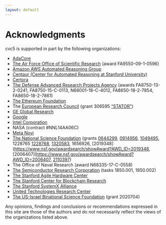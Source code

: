 ```yaml
---
layout: default
---
```


# Acknowledgments

cvc5 is supported in part by the following organizations:
- [AdaCore](https://www.adacore.com/)
- [The Air Force Office of Scientific
  Research](http://www.wpafb.af.mil/AFRL/afosr/) (award FA9550-09-1-0596)
- [Amazon AWS Automated Reasoning
  Group](https://aws.amazon.com/security/provable-security/)
- [Centaur (Center for Automated Reasoning at Stanford University)](https://centaur.stanford.edu)
- [Certora](https://www.certora.com/)
- [The Defense Advanced Research Projects Agency](http://www.darpa.mil/)
  (awards FA8750-13-2-0241, FA8750-15-C-0113, N66001-18-C-4012,
  FA8650-18-2-7854, FA8650-18-2-7861)
- [The Ethereum Foundation](https://esp.ethereum.foundation/)
- The [European Research Council](https://erc.europa.eu/) (grant 306595
  [“STATOR”](http://stator.imag.fr/))
- [GE Global Research](http://www.geglobalresearch.com/)
- [Google](http://www.google.com)
- [Intel Corporation](http://www.intel.com/)
- NASA (contract #NNL14AA06C)
- [Meta Novi](https://about.facebook.com/technologies/novi/)
- [The National Science Foundation](http://www.nsf.gov/) (grants
  [0644299](http://www.fastlane.nsf.gov/servlet/showaward?award=0644299),
  [0914956](http://www.fastlane.nsf.gov/servlet/showaward?award=0914956),
  [1049495](http://www.nsf.gov/awardsearch/showAward?AWD_ID=1049495),
  1228765
  [1228768](http://www.nsf.gov/awardsearch/showAward?AWD_ID=1228768),
  [1320583](http://www.nsf.gov/awardsearch/showAward?AWD_ID=1320583),
  1656926,
  [2019348](https://www.nsf.gov/awardsearch/showAward?AWD_ID=2019348,
  [2006407](https://www.nsf.gov/awardsearch/showAward?AWD_ID=2006407,
  [2110397](https://www.nsf.gov/awardsearch/showAward?AWD_ID=2110397))
- The Office of Naval Research (award N68335-17-C-0558)
- [The Semiconductor Research Corporation](http://www.src.org/) (tasks
  1850.001, 1850.002)
- [The Stanford Agile Hardware Center](https://aha.stanford.edu/)
- [The Stanford Center for Blockchain Research](https://cbr.stanford.edu/)
- [The Stanford SystemX Alliance](https://systemx.stanford.edu/)
- [United Technologies Research Center](http://www.utrc.utc.com/)
- [The US-Israel Binational Science Foundation](https://www.bsf.org.il/)
  (grant 2020704)

Any opinions, findings and conclusions or recommendations expressed in this
site are those of the authors and do not necessarily reflect the views of the
organizations listed above.
